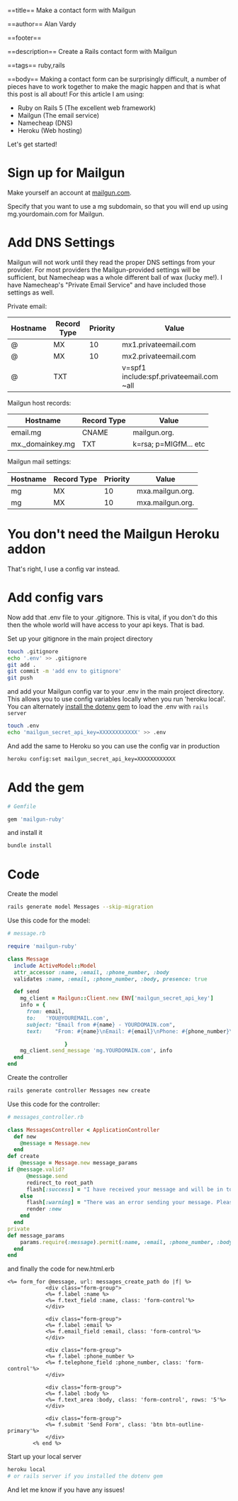 ==title==
Make a contact form with Mailgun

==author==
Alan Vardy

==footer==


==description==
Create a Rails contact form with Mailgun

==tags==
ruby,rails

==body==
Making a contact form can be surprisingly difficult, a number of pieces have to work together to make the magic happen and that is what this post is all about! For this article I am using:

- Ruby on Rails 5 (The excellent web framework)
- Mailgun (The email service)
- Namecheap (DNS)
- Heroku (Web hosting)

Let's get started!

# Sign up for Mailgun

Make yourself an account at [mailgun.com](https://www.mailgun.com/).

Specify that you want to use a mg subdomain, so that you will end up using mg.yourdomain.com for Mailgun.

# Add DNS Settings

Mailgun will not work until they read the proper DNS settings from your provider. For most providers the Mailgun-provided settings will be sufficient, but Namecheap was a whole different ball of wax (lucky me!). I have Namecheap's "Private Email Service" and have included those settings as well.

Private email:

| Hostname | Record Type | Priority | Value                                    |
| -------- | ----------- | -------- | ---------------------------------------- |
| @        | MX          | 10       | mx1.privateemail.com                     |
| @        | MX          | 10       | mx2.privateemail.com                     |
| @        | TXT         |          | v=spf1 include:spf.privateemail.com ~all |

Mailgun host records:

| Hostname         | Record Type | Value                 |
| ---------------- | ----------- | --------------------- |
| email.mg         | CNAME       | mailgun.org.          |
| mx._domainkey.mg | TXT         | k=rsa; p=MIGfM... etc |

Mailgun mail settings:

| Hostname | Record Type | Priority | Value            |
| -------- | ----------- | -------- | ---------------- |
| mg       | MX          | 10       | mxa.mailgun.org. |
| mg       | MX          | 10       | mxa.mailgun.org. |

# You don't need the Mailgun Heroku addon

That's right, I use a config var instead.

# Add config vars

Now add that .env file to your .gitignore. This is vital, if you don't do this then the whole world will have access to your api keys. That is bad.

Set up your gitignore in the main project directory

```bash
touch .gitignore
echo '.env' >> .gitignore
git add .
git commit -m 'add env to gitignore'
git push
```

and add your Mailgun config var to your .env in the  main project directory. This allows you to use config variables locally when you run 'heroku local'. You can alternately [install the dotenv gem](https://github.com/bkeepers/dotenv) to load the .env with `rails server`

```bash
touch .env
echo 'mailgun_secret_api_key=XXXXXXXXXXXX' >> .env
```

And add the same to Heroku so you can use the config var in production

```bash
heroku config:set mailgun_secret_api_key=XXXXXXXXXXXX
```

# Add the gem

```ruby
# Gemfile

gem 'mailgun-ruby'
```

and install it

```bash
bundle install
```

# Code

Create the model

```bash
rails generate model Messages --skip-migration
```

Use this code for the model:

```ruby
# message.rb

require 'mailgun-ruby'

class Message
  include ActiveModel::Model
  attr_accessor :name, :email, :phone_number, :body
  validates :name, :email, :phone_number, :body, presence: true

  def send
    mg_client = Mailgun::Client.new ENV['mailgun_secret_api_key']
    info = {
      from: email,
      to:   'YOU@YOUREMAIL.com',
      subject: "Email from #{name} - YOURDOMAIN.com",
      text:    "From: #{name}\nEmail: #{email}\nPhone: #{phone_number}\n\n #{body}"

                  }
    mg_client.send_message 'mg.YOURDOMAIN.com', info
  end
end
```

Create the controller

```bash
rails generate controller Messages new create
```

Use this code for the controller:

```ruby
# messages_controller.rb

class MessagesController < ApplicationController
  def new
    @message = Message.new
  end
def create
    @message = Message.new message_params
if @message.valid?
      @message.send
      redirect_to root_path
      flash[:success] = "I have received your message and will be in touch soon!"
    else
      flash[:warning] = "There was an error sending your message. Please try again."
      render :new
    end
  end
private
def message_params
    params.require(:message).permit(:name, :email, :phone_number, :body)
  end
end
```

and finally the code for new.html.erb

```erb
<%= form_for @message, url: messages_create_path do |f| %>
            <div class="form-group">
            <%= f.label :name %>
            <%= f.text_field :name, class: 'form-control'%>
            </div>

            <div class="form-group">
            <%= f.label :email %>
            <%= f.email_field :email, class: 'form-control'%>
            </div>

            <div class="form-group">
            <%= f.label :phone_number %>
            <%= f.telephone_field :phone_number, class: 'form-control'%>
            </div>

            <div class="form-group">
            <%= f.label :body %>
            <%= f.text_area :body, class: 'form-control', rows: '5'%>
            </div>

            <div class="form-group">
            <%= f.submit 'Send Form', class: 'btn btn-outline-primary'%>
            </div>
        <% end %>
```

Start up your local server

```bash
heroku local
# or rails server if you installed the dotenv gem
```

And let me know if you have any issues!
